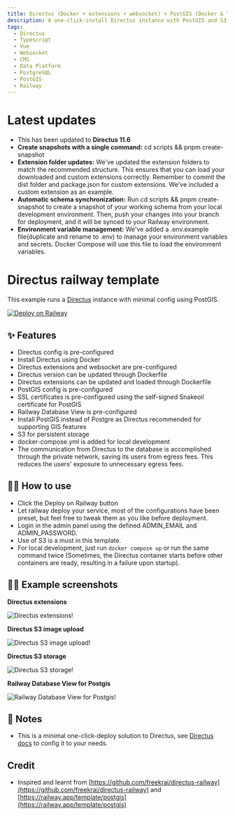 ```yaml
---
title: Directus (Docker + extensions + websocket) + PostGIS (Docker & TCP) + S3
description: A one-click-install Directus instance with PostGIS and S3 for persistent storage.
tags:
  - Directus
  - Typescript
  - Vue
  - Websocket
  - CMS
  - Data Platform
  - PostgreSQL
  - PostGIS
  - Railway
---
```


# Latest updates
- This has been updated to **Directus 11.6**
- **Create snapshots with a single command:** cd scripts && pnpm create-snapshot
- **Extension folder updates:** We've updated the extension folders to match the recommended structure. This ensures that you can load your downloaded and custom extensions correctly. Remember to commit the dist folder and package.json for custom extensions. We've included a custom extension as an example.
- **Automatic schema synchronization:** Run cd scripts && pnpm create-snapshot to create a snapshot of your working schema from your local development environment. Then, push your changes into your branch for deployment, and it will be synced to your Railway environment.
- **Environment variable management:** We've added a .env.example file(duplicate and rename to .env) to manage your environment variables and secrets. Docker Compose will use this file to load the environment variables.

# Directus railway template

This example runs a [Directus](https://directus.io/) instance with minimal config using PostGIS.

[![Deploy on Railway](https://railway.app/button.svg)](https://railway.app/template/XQc69P?referralCode=OYCuBb)

## ✨ Features

- Directus config is pre-configured
- Install Directus using Docker
- Directus extensions and websocket are pre-configured
- Directus version can be updated through Dockerfile
- Directus extensions can be updated and loaded through Dockerfile
- PostGIS config is pre-configured
- SSL certificates is pre-configured using the self-signed Snakeoil certificate for PostGIS
- Railway Database View is pre-configured 
- Install PostGIS instead of Postgre as Directus recommended for supporting GIS features
- S3 for persistent storage
- docker-compose.yml is added for local development
- The communication from Directus to the database is accomplished through the private network, saving its users from egress fees. This reduces the users' exposure to unnecessary egress fees.

## 💁‍♀️ How to use

- Click the Deploy on Railway button
- Let railway deploy your service, most of the configurations have been preset, but feel free to tweak them as you like before deployment.
- Login in the admin panel using the defined ADMIN_EMAIL and ADMIN_PASSWORD.
- Use of S3 is a must in this template.
- For local development, just run `docker compose up` or run the same command twice (Sometimes, the Directus container starts before other containers are ready, resulting in a failure upon startup).


## 💁‍♀️ Example screenshots

**Directus extensions**

![Directus extensions!](https://zyugzloemocjcxmspsso.supabase.co/storage/v1/object/public/static-assets/extensions.png?t=2023-12-15T10%3A32%3A35.939Z "Directus extensions enabled")

**Directus S3 image upload**

![Directus S3 image upload!](https://zyugzloemocjcxmspsso.supabase.co/storage/v1/object/public/static-assets/s3-file-upload.png "Directus S3 image upload")

**Directus S3 storage**

![Directus S3 storage!](https://zyugzloemocjcxmspsso.supabase.co/storage/v1/object/public/static-assets/s3-storage.png "Directus S3 storage")

**Railway Database View for Postgis**

![Railway Database View for Postgis!](https://zyugzloemocjcxmspsso.supabase.co/storage/v1/object/public/static-assets/database-view.png "Railway Database View for Postgis")

## 📝 Notes

- This is a minimal one-click-deploy solution to Directus, see [Directus docs](https://docs.directus.io/getting-started/introduction.html) to config it to your needs.

## Credit

- Inspired and learnt from [https://github.com/freekrai/directus-railway](https://github.com/freekrai/directus-railway) and [https://railway.app/template/postgis](https://railway.app/template/postgis)
